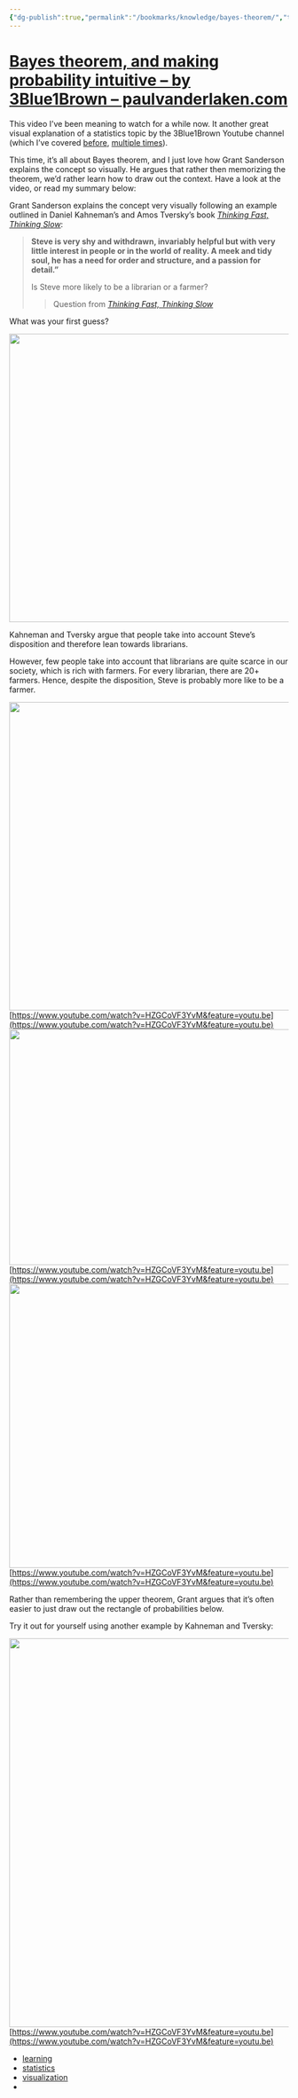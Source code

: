 ```yaml
---
{"dg-publish":true,"permalink":"/bookmarks/knowledge/bayes-theorem/","tags":["ai","explanation","interesting","maths","statistics"]}
---
```



# [Bayes theorem, and making probability intuitive – by 3Blue1Brown – paulvanderlaken.com](https://paulvanderlaken.com/2020/01/21/bayes-theorem-probability-intuitive-3blue1brown/)

This video I’ve been meaning to watch for a while now. It another great visual explanation of a statistics topic by the 3Blue1Brown Youtube channel (which I’ve covered [before](https://paulvanderlaken.com/2017/12/01/cryptocurrency-and-blockchain-explained-by-3blue1brown/), [multiple times](https://paulvanderlaken.com/2017/10/16/neural-networks-101/)).

This time, it’s all about Bayes theorem, and I just love how Grant Sanderson explains the concept so visually. He argues that rather then memorizing the theorem, we’d rather learn how to draw out the context. Have a look at the video, or read my summary below:

Grant Sanderson explains the concept very visually following an example outlined in Daniel Kahneman’s and Amos Tversky’s book _[Thinking Fast, Thinking Slow](https://www.amazon.com/gp/product/0374533555/ref=as_li_qf_asin_il_tl?ie=UTF8&tag=paulvanderlak-20&creative=9325&linkCode=as2&creativeASIN=0374533555&linkId=2a5b81f4497033dc30d741b51b931c52)_:

> **Steve is very shy and withdrawn, invariably helpful but with very little interest in people or in the world of reality. A meek and tidy soul, he has a need for order and structure, and a passion for detail.”**
>
> Is Steve more likely to be a librarian or a farmer?
>
> > Question from _[Thinking Fast, Thinking Slow](https://www.amazon.com/gp/product/0374533555/ref=as_li_qf_asin_il_tl?ie=UTF8&tag=paulvanderlak-20&creative=9325&linkCode=as2&creativeASIN=0374533555&linkId=2a5b81f4497033dc30d741b51b931c52)_

What was your first guess?

<img alt="" src="https://paulvanderlaken.com/wp-content/uploads/2020/01/image-23.png?w=1024" height="520" width="1024" />

Kahneman and Tversky argue that people take into account Steve’s disposition and therefore lean towards librarians.

However, few people take into account that librarians are quite scarce in our society, which is rich with farmers. For every librarian, there are 20+ farmers. Hence, despite the disposition, Steve is probably more like to be a farmer.

<img alt="" src="https://paulvanderlaken.com/wp-content/uploads/2020/01/image-20.png?w=1024" height="556" width="1024" />[https://www.youtube.com/watch?v=HZGCoVF3YvM&feature=youtu.be](https://www.youtube.com/watch?v=HZGCoVF3YvM&feature=youtu.be)<img alt="" src="https://paulvanderlaken.com/wp-content/uploads/2020/01/image-21.png?w=1024" height="425" width="1024" />[https://www.youtube.com/watch?v=HZGCoVF3YvM&feature=youtu.be](https://www.youtube.com/watch?v=HZGCoVF3YvM&feature=youtu.be)<img alt="" src="https://paulvanderlaken.com/wp-content/uploads/2020/01/image-22.png?w=1024" height="512" width="1024" />[https://www.youtube.com/watch?v=HZGCoVF3YvM&feature=youtu.be](https://www.youtube.com/watch?v=HZGCoVF3YvM&feature=youtu.be)

Rather than remembering the upper theorem, Grant argues that it’s often easier to just draw out the rectangle of probabilities below.

Try it out for yourself using another example by Kahneman and Tversky:

<img alt="" src="https://paulvanderlaken.com/wp-content/uploads/2020/01/image-24.png?w=1024" height="701" width="1024" />[https://www.youtube.com/watch?v=HZGCoVF3YvM&feature=youtu.be](https://www.youtube.com/watch?v=HZGCoVF3YvM&feature=youtu.be)

- [learning](https://paulvanderlaken.com/tag/learning/)
- [statistics](https://paulvanderlaken.com/tag/statistics/)
- [visualization](https://paulvanderlaken.com/category/visualization/)
-
